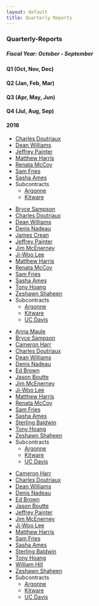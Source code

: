 ```yaml
---
layout: default
title: Quarterly Reports
---
```


<h3>Quarterly-Reports</h3>
<h5>Fiscal Year: October - September</h5>

<div class="row">
    <div class="col-xs-6 col-sm-3">
        <h4>Q1 (Oct, Nov, Dec)</h4>
    </div>    
        <div class="col-xs-6 col-sm-3">
        <h4>Q2 (Jan, Feb, Mar) </h4>
    </div> 
        <div class="col-xs-6 col-sm-3">
        <h4>Q3 (Apr, May, Jun)</h4>
    </div> 
        <div class="col-xs-6 col-sm-3">
        <h4>Q4 (Jul, Aug, Sep)</h4>
    </div> 
</div>
   
<div id="year"><h4>2016</h4></div>
<div class="row">
    <div class="col-xs-6 col-sm-3">
        <ul>
            <li><a href='media/Quarterly-Reports/Y15Q4/Charles%20Doutriaux.pdf'>Charles Doutriaux</a></li>
            <li><a href='media/Quarterly-Reports/Y15Q4/Dean%20Williams.pdf'>Dean Williams</a></li>
            <li><a href='media/Quarterly-Reports/Y15Q4/Jeffrey%20Painter.pdf'>Jeffrey Painter</a></li>
            <li><a href='media/Quarterly-Reports/Y15Q4/Matthew%20Harris.pdf'>Matthew Harris</a></li>
            <li><a href='media/Quarterly-Reports/Y15Q4/Renata%20McCoy.pdf'>Renata McCoy</a></li>
            <li><a href='media/Quarterly-Reports/Y15Q4/Sam%20Fries.pdf'>Sam Fries</a></li>
            <li><a href='media/Quarterly-Reports/Y15Q4/Sasha%20Ames.pdf'>Sasha Ames</a></li>
            <li>Subcontracts
                <ul>
                    <li><a href='media/Quarterly-Reports/Y15Q4/Argonne.pdf'>Argonne</a></li>
                    <li><a href='media/Quarterly-Reports/Y15Q4/Kitware.pdf'>Kitware</a></li>
                </ul>
            </li>
        </ul>
    </div>
    <div class="col-xs-6 col-sm-3">
        <ul>
            <li><a href='media/Quarterly-Reports/Y16Q1/Bryce%20Sampson.pdf'>Bryce Sampson</a></li>
            <li><a href='media/Quarterly-Reports/Y16Q1/Charles%20Doutriaux.pdf'>Charles Doutriaux</a></li>
            <li><a href='media/Quarterly-Reports/Y16Q1/Dean%20Williams.pdf'>Dean Williams</a></li>
            <li><a href='media/Quarterly-Reports/Y16Q1/Denis%20Nadeau.pdf'>Denis Nadeau</a></li>
            <li><a href='media/Quarterly-Reports/Y16Q1/James%20Crean.pdf'>James Crean</a></li>
            <li><a href='media/Quarterly-Reports/Y16Q1/Jeffrey%20Painter.pdf'>Jeffrey Painter</a></li>
            <li><a href='media/Quarterly-Reports/Y16Q1/Jim%20McEnerney.pdf'>Jim McEnerney</a></li>
            <li><a href='media/Quarterly-Reports/Y16Q1/Jiwoo%20Lee.pdf'>Ji-Woo Lee</a></li>
            <li><a href='media/Quarterly-Reports/Y16Q1/Matthew%20Harris.pdf'>Matthew Harris</a></li>
            <li><a href='media/Quarterly-Reports/Y16Q1/Renata%20McCoy.pdf'>Renata McCoy</a></li>
            <li><a href='media/Quarterly-Reports/Y16Q1/Sam%20Fries.pdf'>Sam Fries</a></li>
            <li><a href='media/Quarterly-Reports/Y16Q1/Sasha%20Ames.pdf'>Sasha Ames</a></li>
            <li><a href='media/Quarterly-Reports/Y16Q1/Tony%20Hoang.pdf'>Tony Hoang</a></li>
            <li><a href='media/Quarterly-Reports/Y16Q1/Zeshawn%20Shaheen.pdf'>Zeshawn Shaheen</a></li>
            <li>Subcontracts
                <ul>
                    <li><a href='media/Quarterly-Reports/Y16Q1/Argonne.pdf'>Argonne</a></li>
                    <li><a href='media/Quarterly-Reports/Y16Q1/Kitware.pdf'>Kitware</a></li>
                    <li><a href='media/Quarterly-Reports/Y16Q1/UC%20Davis.pdf'>UC Davis</a></li>
                </ul>
            </li>
        </ul>
    </div>
    <div class="col-xs-6 col-sm-3">
        <ul>
            <li><a href='media/Quarterly-Reports/Y16Q2/Anna%20Maule.pdf'>Anna Maule</a></li>
            <li><a href='media/Quarterly-Reports/Y16Q2/Bryce%20Sampson.pdf'>Bryce Sampson</a></li>
            <li><a href='media/Quarterly-Reports/Y16Q2/Cameron%20Harr.pdf'>Cameron Harr</a></li>
            <li><a href='media/Quarterly-Reports/Y16Q2/Charles%20Doutriaux.pdf'>Charles Doutriaux</a></li>
            <li><a href='media/Quarterly-Reports/Y16Q2/Dean%20Williams.pdf'>Dean Williams</a></li>
            <li><a href='media/Quarterly-Reports/Y16Q2/Denis%20Nadeau.pdf'>Denis Nadeau</a></li>
            <li><a href='media/Quarterly-Reports/Y16Q2/Ed%20Brown.pdf'>Ed Brown</a></li>
            <li><a href='media/Quarterly-Reports/Y16Q2/Jason%20Boutte.pdf'>Jason Boutte</a></li>
            <li><a href='media/Quarterly-Reports/Y16Q2/Jim%20McEnerney.pdf'>Jim McEnerney</a></li>
            <li><a href='media/Quarterly-Reports/Y16Q2/Jiwoo%20Lee.pdf'>Ji-Woo Lee</a></li>
            <li><a href='media/Quarterly-Reports/Y16Q2/Matthew%20Harris.pdf'>Matthew Harris</a></li>
            <li><a href='media/Quarterly-Reports/Y16Q2/Renata%20McCoy.pdf'>Renata McCoy</a></li>
            <li><a href='media/Quarterly-Reports/Y16Q2/Sam%20Fries.pdf'>Sam Fries</a></li>
            <li><a href='media/Quarterly-Reports/Y16Q2/Sasha%20Ames.pdf'>Sasha Ames</a></li>
            <li><a href='media/Quarterly-Reports/Y16Q2/Sterling%20Baldwin.pdf'>Sterling Baldwin</a></li>
            <li><a href='media/Quarterly-Reports/Y16Q2/Tony%20Hoang.pdf'>Tony Hoang</a></li>
            <li><a href='media/Quarterly-Reports/Y16Q2/Zeshawn%20Shaheen.pdf'>Zeshawn Shaheen</a></li>
            <li>Subcontracts
                <ul>
                    <li><a href='media/Quarterly-Reports/Y16Q2/Argonne.pdf'>Argonne</a></li>
                    <li><a href='media/Quarterly-Reports/Y16Q2/Kitware.pdf'>Kitware</a></li>
                    <li><a href='media/Quarterly-Reports/Y16Q2/UC%20Davis.pdf'>UC Davis</a></li>
                </ul>
            </li>
        </ul>
    </div>
    <div class="col-xs-6 col-sm-3">
        <ul>
            <li><a href='media/Quarterly-Reports/Y16Q3/Cameron%20Har.pdf'>Cameron Harr</a></li>
            <li><a href='media/Quarterly-Reports/Y16Q3/Charles%20Doutriaux.pdf'>Charles Doutriaux</a></li>
            <li><a href='media/Quarterly-Reports/Y16Q3/Dean%20Williams.pdf'>Dean Williams</a></li>
            <li><a href='media/Quarterly-Reports/Y16Q3/Denis%20Nadeau.pdf'>Denis Nadeau</a></li>
            <li><a href='media/Quarterly-Reports/Y16Q3/Ed%20Brown.pdf'>Ed Brown</a></li>
            <li><a href='media/Quarterly-Reports/Y16Q3/Jason%20Boutte.pdf'>Jason Boutte</a></li>
            <li><a href='media/Quarterly-Reports/Y16Q3/Jeffrey%20Painter.pdf'>Jeffrey Painter</a></li>
            <li><a href='media/Quarterly-Reports/Y16Q3/Jim%20McEnerney.pdf'>Jim McEnerney</a></li>
            <li><a href='media/Quarterly-Reports/Y16Q3/Ji-Woo%20Lee.pdf'>Ji-Woo Lee</a></li>
            <li><a href='media/Quarterly-Reports/Y16Q3/Matthew%20Harris.pdf'>Matthew Harris</a></li>
            <!-- <li><a href='media/Quarterly-Reports/Y16Q3/Renata%20McCoy.pdf'>Renata McCoy</a></li> -->
            <li><a href='media/Quarterly-Reports/Y16Q3/Samuel%20Fries.pdf'>Sam Fries</a></li>
            <li><a href='media/Quarterly-Reports/Y16Q3/Sasha%20Ames.pdf'>Sasha Ames</a></li>
            <li><a href='media/Quarterly-Reports/Y16Q3/Sterling%20Baldwin.pdf'>Sterling Baldwin</a></li>
            <li><a href='media/Quarterly-Reports/Y16Q3/Tony%20Hoang.pdf'>Tony Hoang</a></li>
            <li><a href='media/Quarterly-Reports/Y16Q3/William%20Hill.pdf'>William Hill</a></li>
            <li><a href='media/Quarterly-Reports/Y16Q3/Zeshawn%20Shaheen.pdf'>Zeshawn Shaheen</a></li>
            <li>Subcontracts
                <ul>
                    <li><a href='media/Quarterly-Reports/Y16Q3/Argonne.pdf'>Argonne</a></li>
                    <li><a href='media/Quarterly-Reports/Y16Q3/Kitware.pdf'>Kitware</a></li>
                    <li><a href='media/Quarterly-Reports/Y16Q3/UC%20Davis.pdf'>UC Davis</a></li>
                </ul>
            </li>
        </ul>
    </div>
</div>


